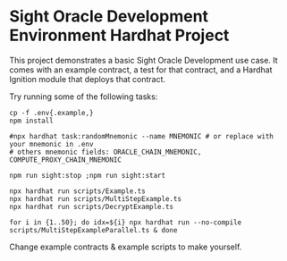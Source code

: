 # Sight Oracle Development Environment Hardhat Project

This project demonstrates a basic Sight Oracle Development use case. It comes with an example contract, a test for that
contract, and a Hardhat Ignition module that deploys that contract.

Try running some of the following tasks:

```shell
cp -f .env{.example,}
npm install

#npx hardhat task:randomMnemonic --name MNEMONIC # or replace with your mnemonic in .env
# others mnemonic fields: ORACLE_CHAIN_MNEMONIC, COMPUTE_PROXY_CHAIN_MNEMONIC

npm run sight:stop ;npm run sight:start

npx hardhat run scripts/Example.ts
npx hardhat run scripts/MultiStepExample.ts
npx hardhat run scripts/DecryptExample.ts

for i in {1..50}; do idx=${i} npx hardhat run --no-compile scripts/MultiStepExampleParallel.ts & done
```

Change example contracts & example scripts to make yourself.
